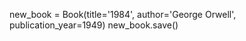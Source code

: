 <!-- Cretae -->
new_book = Book(title='1984', author='George Orwell', publication_year=1949)
new_book.save()
<!-- Output:  -->